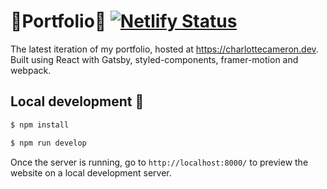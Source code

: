 # 🌃Portfolio🌃 [![Netlify Status](https://api.netlify.com/api/v1/badges/2e54ec4b-7825-435d-bb12-a784be7693b6/deploy-status)](https://app.netlify.com/sites/loving-beaver-de6536/deploys)

The latest iteration of my portfolio, hosted at https://charlottecameron.dev. Built using React with Gatsby, styled-components, framer-motion and webpack.

## Local development 🔧

```bash
$ npm install

$ npm run develop
```

Once the server is running, go to `http://localhost:8000/` to preview the website on a local development server.
